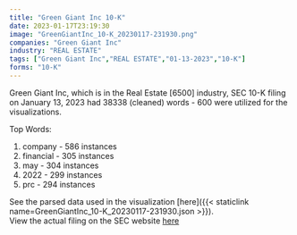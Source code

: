 ```yaml
---
title: "Green Giant Inc 10-K"
date: 2023-01-17T23:19:30
image: "GreenGiantInc_10-K_20230117-231930.png"
companies: "Green Giant Inc"
industry: "REAL ESTATE"
tags: ["Green Giant Inc","REAL ESTATE","01-13-2023","10-K"]
forms: "10-K"
---
```

Green Giant Inc, which is in the Real Estate [6500] industry, SEC 10-K filing on January 13, 2023 had 38338 (cleaned) words - 600 were utilized for the visualizations.

Top Words:
1. company - 586 instances
2. financial - 305 instances
3. may - 304 instances
4. 2022 - 299 instances
5. prc - 294 instances


See the parsed data used in the visualization [here]({{< staticlink name=GreenGiantInc_10-K_20230117-231930.json >}}).  
View the actual filing on the SEC website [here](https://www.sec.gov/Archives/edgar/data/1158420/0001213900-23-002780.txt)
